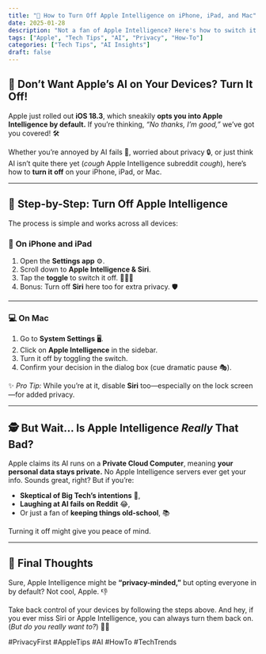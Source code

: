 ```yaml
---
title: "🤖 How to Turn Off Apple Intelligence on iPhone, iPad, and Mac"
date: 2025-01-28
description: "Not a fan of Apple Intelligence? Here's how to switch it off and regain control of your devices!"
tags: ["Apple", "Tech Tips", "AI", "Privacy", "How-To"]
categories: ["Tech Tips", "AI Insights"]
draft: false
---
```


## 🤯 Don’t Want Apple’s AI on Your Devices? Turn It Off!  

Apple just rolled out **iOS 18.3**, which sneakily **opts you into Apple Intelligence by default.** If you’re thinking, *“No thanks, I’m good,”* we’ve got you covered! 🛠️  

Whether you’re annoyed by AI fails 🐞, worried about privacy 🔒, or just think AI isn’t quite there yet (*cough* Apple Intelligence subreddit *cough*), here’s how to **turn it off** on your iPhone, iPad, or Mac.  

---

## 🛑 Step-by-Step: Turn Off Apple Intelligence  

The process is simple and works across all devices:  

### 📱 **On iPhone and iPad**  
1. Open the **Settings app** ⚙️.  
2. Scroll down to **Apple Intelligence & Siri**.  
3. Tap the **toggle** to switch it off. 🙅‍♂️🤖  
4. Bonus: Turn off **Siri** here too for extra privacy. 🛡️  

---

### 💻 **On Mac**  
1. Go to **System Settings** 🖥️.  
2. Click on **Apple Intelligence** in the sidebar.  
3. Turn it off by toggling the switch.  
4. Confirm your decision in the dialog box (cue dramatic pause 🎭).  

✨ *Pro Tip:* While you’re at it, disable **Siri** too—especially on the lock screen—for added privacy.  

---

## 🕵️ But Wait... Is Apple Intelligence *Really* That Bad?  

Apple claims its AI runs on a **Private Cloud Computer**, meaning **your personal data stays private.** No Apple Intelligence servers ever get your info. Sounds great, right? But if you’re:  
- **Skeptical of Big Tech’s intentions** 🧐,  
- **Laughing at AI fails on Reddit** 😂,  
- Or just a fan of **keeping things old-school**, 📚  

Turning it off might give you peace of mind.  

---

## 🤔 Final Thoughts  

Sure, Apple Intelligence might be **“privacy-minded,”** but opting everyone in by default? Not cool, Apple. 👎  

Take back control of your devices by following the steps above. And hey, if you ever miss Siri or Apple Intelligence, you can always turn them back on. (*But do you really want to?*) 🤷‍♂️  

#PrivacyFirst #AppleTips #AI #HowTo #TechTrends

